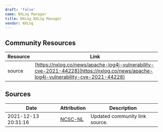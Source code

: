 ```yaml
---
draft: 'false'
name: NXLog Manager
title: NXLog NXLog Manager
vendor: NXLog
---
```



## Community Resources
| Resource | Link |
| --- | --- |
| source | [https://nxlog.co/news/apache-log4j-vulnerability-cve-2021-44228](https://nxlog.co/news/apache-log4j-vulnerability-cve-2021-44228) |


## Sources
| Date | Attribution | Description |
| --- | --- | --- |
| 2021-12-13 20:31:16 | [NCSC-NL](https://github.com/NCSC-NL/log4shell/blob/main/software/README.md) | Updated community link source.  |

